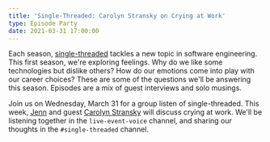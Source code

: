 ```yaml
---
title: 'Single-Threaded: Carolyn Stransky on Crying at Work'
type: Episode Party
date: 2021-03-31 17:00:00
---
```


Each season, [single-threaded](https://anchor.fm/single-threaded/) tackles a new topic in software engineering. This first season, we're exploring feelings. Why do we like some technologies but dislike others? How do our emotions come into play with our career choices? These are some of the questions we'll be answering this season. Episodes are a mix of guest interviews and solo musings.

Join us on Wednesday, March 31 for a group listen of single-threaded. This week, [Jenn](https://twitter.com/gurlcode) and guest [Carolyn Stransky](https://twitter.com/carolstran) will discuss crying at work. We'll be listening together in the `live-event-voice` channel, and sharing our thoughts in the `#single-threaded` channel.
